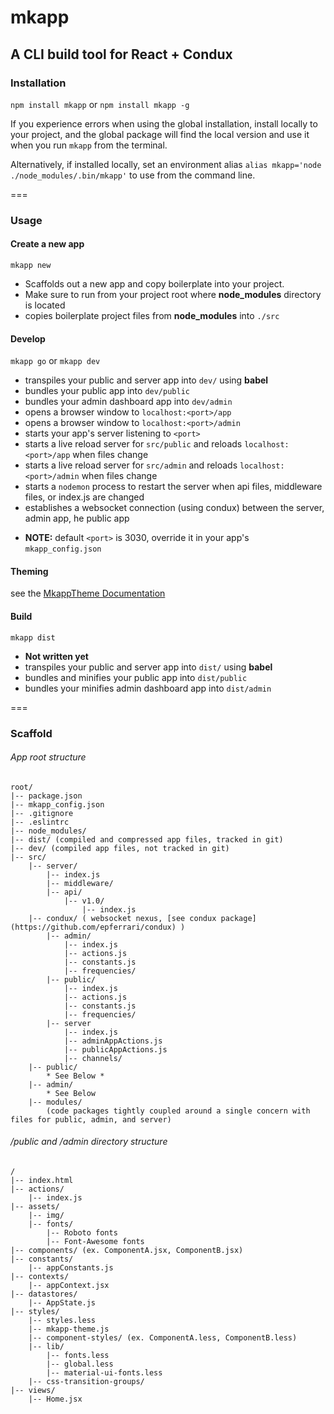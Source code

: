 # mkapp

## A CLI build tool for React + Condux

### Installation

`npm install mkapp` or `npm install mkapp -g`

If you experience errors when using the global installation, install locally to your project, and the global package will find the local version and use it when
you run `mkapp` from the terminal.

Alternatively, if installed locally, set an environment alias `alias mkapp='node ./node_modules/.bin/mkapp'` to use from the command line.


===

### Usage

#### Create a new app

`mkapp new`

- Scaffolds out a new app and copy boilerplate into your project.
- Make sure to run from your project root where __node_modules__ directory is located
- copies boilerplate project files from __node_modules__ into `./src`



#### Develop

`mkapp go` or `mkapp dev`

- transpiles your public and server app into `dev/` using **babel**
- bundles your public app into `dev/public`
- bundles your admin dashboard app into `dev/admin`
- opens a browser window to `localhost:<port>/app`
- opens a browser window to `localhost:<port>/admin`
- starts your app's server listening to `<port>`
- starts a live reload server for `src/public` and reloads `localhost:<port>/app` when files change
- starts a live reload server for `src/admin` and reloads `localhost:<port>/admin` when files change
- starts a `nodemon` process to restart the server when api files, middleware files, or index.js are changed
- establishes a websocket connection (using condux) between the server, admin app, he public app

* **NOTE:** default `<port>` is 3030, override it in your app's `mkapp_config.json`

#### Theming

see the [MkappTheme Documentation](https://github.com/epferrari/mkapp/blob/master/docs/mkapp-theme.md)

#### Build

`mkapp dist`

- **Not written yet**
- transpiles your public and server app into `dist/` using **babel**
- bundles and minifies your public app into `dist/public`
- bundles your minifies admin dashboard app into `dist/admin`


===

### Scaffold

###### App root structure

	root/
	|-- package.json
	|-- mkapp_config.json
	|-- .gitignore
	|-- .eslintrc
	|-- node_modules/
	|-- dist/ (compiled and compressed app files, tracked in git)
	|-- dev/ (compiled app files, not tracked in git)
	|-- src/
		|-- server/
			|-- index.js
			|-- middleware/
			|-- api/
				|-- v1.0/
					|-- index.js
		|-- condux/ ( websocket nexus, [see condux package](https://github.com/epferrari/condux) )
			|-- admin/
				|-- index.js
				|-- actions.js
				|-- constants.js
				|-- frequencies/
			|-- public/
				|-- index.js
				|-- actions.js
				|-- constants.js
				|-- frequencies/
			|-- server
				|-- index.js
				|-- adminAppActions.js
				|-- publicAppActions.js
				|-- channels/
		|-- public/
			* See Below *
		|-- admin/
			* See Below
		|-- modules/
			(code packages tightly coupled around a single concern with files for public, admin, and server)


###### /public and /admin directory structure

	/
	|-- index.html
	|-- actions/
		|-- index.js
	|-- assets/
		|-- img/
		|-- fonts/
			|-- Roboto fonts
			|-- Font-Awesome fonts
	|-- components/ (ex. ComponentA.jsx, ComponentB.jsx)
	|-- constants/
		|-- appConstants.js
	|-- contexts/
		|-- appContext.jsx
	|-- datastores/
		|-- AppState.js
	|-- styles/
		|-- styles.less
		|-- mkapp-theme.js
		|-- component-styles/ (ex. ComponentA.less, ComponentB.less)
		|-- lib/
			|-- fonts.less
			|-- global.less
			|-- material-ui-fonts.less
		|-- css-transition-groups/
	|-- views/
		|-- Home.jsx		
